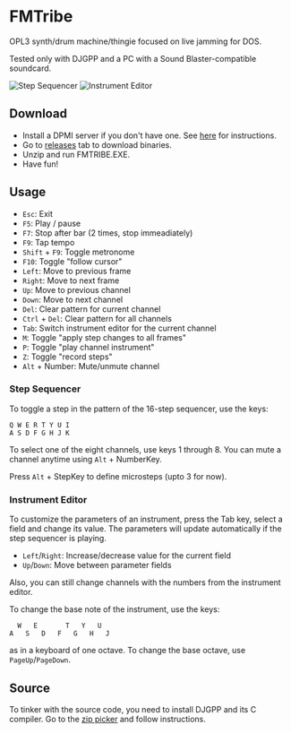 # FMTribe #

OPL3 synth/drum machine/thingie focused on live jamming for DOS.

Tested only with DJGPP and a PC with a Sound Blaster-compatible soundcard.

![Step Sequencer](https://i.imgur.com/4EfKrE2.gif)&nbsp;![Instrument Editor](http://i.imgur.com/fkLsV9T.png)

## Download ##

* Install a DPMI server if you don't have one. See [here](https://github.com/munshkr/fmtribe/wiki/Install-DPMI-server) for instructions.
* Go to [releases](https://github.com/munshkr/fmtribe/releases) tab to download
  binaries.
* Unzip and run FMTRIBE.EXE.
* Have fun!

## Usage ##

* `Esc`: Exit
* `F5`: Play / pause
* `F7`: Stop after bar (2 times, stop immeadiately)
* `F9`: Tap tempo
* `Shift` + `F9`: Toggle metronome
* `F10`: Toggle "follow cursor"
* `Left`: Move to previous frame
* `Right`: Move to next frame
* `Up`: Move to previous channel
* `Down`: Move to next channel
* `Del`: Clear pattern for current channel
* `Ctrl` + `Del`: Clear pattern for all channels
* `Tab`: Switch instrument editor for the current channel
* `M`: Toggle "apply step changes to all frames"
* `P`: Toggle "play channel instrument"
* `Z`: Toggle "record steps"
* `Alt` + Number: Mute/unmute channel

### Step Sequencer ###

To toggle a step in the pattern of the 16-step sequencer, use the keys:

    Q W E R T Y U I
    A S D F G H J K

To select one of the eight channels, use keys 1 through 8.
You can mute a channel anytime using `Alt` + NumberKey.

Press `Alt` + StepKey to define microsteps (upto 3 for now).

### Instrument Editor ###

To customize the parameters of an instrument, press the Tab key, select a field
and change its value. The parameters will update automatically if the step
sequencer is playing.

* `Left`/`Right`: Increase/decrease value for the current field
* `Up`/`Down`: Move between parameter fields

Also, you can still change channels with the numbers from the instrument
editor.

To change the base note of the instrument, use the keys:

      W   E       T   Y   U
    A   S   D   F   G   H   J

as in a keyboard of one octave. To change the base octave, use `PageUp`/`PageDown`.

## Source ##

To tinker with the source code, you need to install DJGPP and its C compiler.
Go to the [zip picker](http://www.delorie.com/djgpp/zip-picker.html) and follow
instructions.
